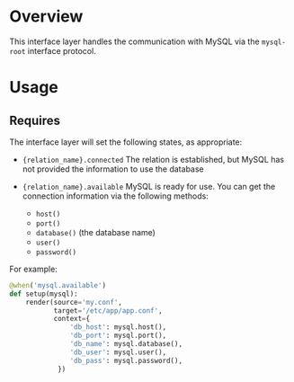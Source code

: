 # Overview

This interface layer handles the communication with MySQL via the `mysql-root`
interface protocol.

# Usage

## Requires

The interface layer will set the following states, as appropriate:

  * `{relation_name}.connected`  The relation is established, but MySQL has not
    provided the information to use the database
  * `{relation_name}.available`  MySQL is ready for use.  You can get the
    connection information via the following methods:

    * `host()`
    * `port()`
    * `database()` (the database name)
    * `user()`
    * `password()`

For example:

```python
@when('mysql.available')
def setup(mysql):
    render(source='my.conf',
           target='/etc/app/app.conf',
           context={
               'db_host': mysql.host(),
               'db_port': mysql.port(),
               'db_name': mysql.database(),
               'db_user': mysql.user(),
               'db_pass': mysql.password(),
            })
```
